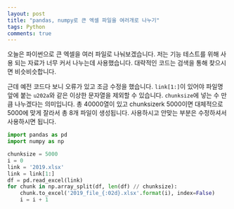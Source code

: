 ```yaml
---
layout: post
title: "pandas, numpy로 큰 엑셀 파일을 여러개로 나누기"
tags: Python
comments: true
---
```


오늘은 파이썬으로 큰 엑셀을 여러 파일로 나눠보겠습니다.
저는 기능 테스트를 위해 사용 되는 자료가 너무 커서 나누는데 사용했습니다.
대략적인 코드는 검색을 통해 찾으시면 비슷비슷합니다.

근데 예전 코드다 보니 오류가 있고 조금 수정을 했습니다.
`link[1:]`이 있어야 파일명 앞에 붙는 `u202a`와 같은 이상한 문자열을 제외할 수 있습니다.
`chunksize`에 넣는 수 만큼 나누겠다는 의미입니다.
총 40000열이 있고 chunksizerk 5000이면 대체적으로 5000에 맞게 잘라서 총 8개 파일이 생성됩니다.
사용하시고 안맞는 부분은 수정하셔서 사용하시면 됩니다.

```python
import pandas as pd
import numpy as np

chunksize = 5000
i = 0
link = '‪2019.xlsx'
link = link[1:]
df = pd.read_excel(link)
for chunk in np.array_split(df, len(df) // chunksize):
    chunk.to_excel('2019_file_{:02d}.xlsx'.format(i), index=False)
    i = i + 1

```